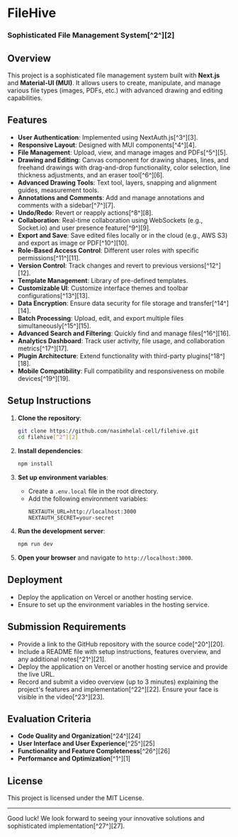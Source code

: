 # FileHive
### Sophisticated File Management System[^2^][2]

## Overview
This project is a sophisticated file management system built with **Next.js** and **Material-UI (MUI)**. It allows users to create, manipulate, and manage various file types (images, PDFs, etc.) with advanced drawing and editing capabilities.

## Features
- **User Authentication**: Implemented using NextAuth.js[^3^][3].
- **Responsive Layout**: Designed with MUI components[^4^][4].
- **File Management**: Upload, view, and manage images and PDFs[^5^][5].
- **Drawing and Editing**: Canvas component for drawing shapes, lines, and freehand drawings with drag-and-drop functionality, color selection, line thickness adjustments, and an eraser tool[^6^][6].
- **Advanced Drawing Tools**: Text tool, layers, snapping and alignment guides, measurement tools.
- **Annotations and Comments**: Add and manage annotations and comments with a sidebar[^7^][7].
- **Undo/Redo**: Revert or reapply actions[^8^][8].
- **Collaboration**: Real-time collaboration using WebSockets (e.g., Socket.io) and user presence feature[^9^][9].
- **Export and Save**: Save edited files locally or in the cloud (e.g., AWS S3) and export as image or PDF[^10^][10].
- **Role-Based Access Control**: Different user roles with specific permissions[^11^][11].
- **Version Control**: Track changes and revert to previous versions[^12^][12].
- **Template Management**: Library of pre-defined templates.
- **Customizable UI**: Customize interface themes and toolbar configurations[^13^][13].
- **Data Encryption**: Ensure data security for file storage and transfer[^14^][14].
- **Batch Processing**: Upload, edit, and export multiple files simultaneously[^15^][15].
- **Advanced Search and Filtering**: Quickly find and manage files[^16^][16].
- **Analytics Dashboard**: Track user activity, file usage, and collaboration metrics[^17^][17].
- **Plugin Architecture**: Extend functionality with third-party plugins[^18^][18].
- **Mobile Compatibility**: Full compatibility and responsiveness on mobile devices[^19^][19].

## Setup Instructions
1. **Clone the repository**:
    ```bash
    git clone https://github.com/nasimhelal-cell/filehive.git
    cd filehive[^2^][2]
    ```

2. **Install dependencies**:
    ```bash
    npm install
    ```

3. **Set up environment variables**:
    - Create a `.env.local` file in the root directory.
    - Add the following environment variables:
        ```env
        NEXTAUTH_URL=http://localhost:3000
        NEXTAUTH_SECRET=your-secret
        ```

4. **Run the development server**:
    ```bash
    npm run dev
    ```

5. **Open your browser** and navigate to `http://localhost:3000`.

## Deployment
- Deploy the application on Vercel or another hosting service.
- Ensure to set up the environment variables in the hosting service.

## Submission Requirements
- Provide a link to the GitHub repository with the source code[^20^][20].
- Include a README file with setup instructions, features overview, and any additional notes[^21^][21].
- Deploy the application on Vercel or another hosting service and provide the live URL.
- Record and submit a video overview (up to 3 minutes) explaining the project's features and implementation[^22^][22]. Ensure your face is visible in the video[^23^][23].

## Evaluation Criteria
- **Code Quality and Organization**[^24^][24]
- **User Interface and User Experience**[^25^][25]
- **Functionality and Feature Completeness**[^26^][26]
- **Performance and Optimization**[^1^][1]

## License
This project is licensed under the MIT License.

---

Good luck! We look forward to seeing your innovative solutions and sophisticated implementation[^27^][27].
